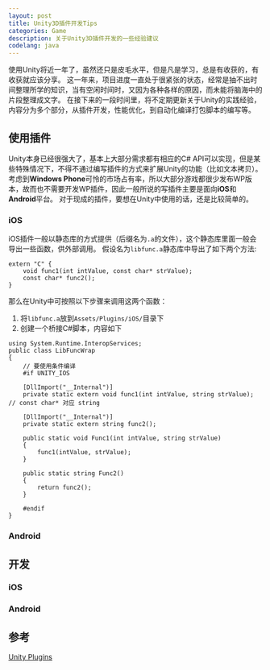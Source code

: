 ```yaml
---
layout: post
title: Unity3D插件开发Tips
categories: Game
description: 关于Unity3D插件开发的一些经验建议
codelang: java
---
```




使用Unity将近一年了，虽然还只是皮毛水平，但是凡是学习，总是有收获的，有收获就应该分享。
这一年来，项目进度一直处于很紧张的状态，经常是抽不出时间整理所学的知识，当有空闲时间时，又因为各种各样的原因，而未能将脑海中的片段整理成文字。
在接下来的一段时间里，将不定期更新关于Unity的实践经验，内容分为多个部分，从插件开发，性能优化，到自动化编译打包脚本的编写等。


## 使用插件
Unity本身已经很强大了，基本上大部分需求都有相应的C# API可以实现，但是某些特殊情况下，不得不通过编写插件的方式来扩展Unity的功能（比如文本拷贝）。
考虑到**Windows Phone**可怜的市场占有率，所以大部分游戏都很少发布WP版本，故而也不需要开发WP插件，因此一般所说的写插件主要是面向**iOS**和**Android**平台。
对于现成的插件，要想在Unity中使用的话，还是比较简单的。

### iOS
iOS插件一般以静态库的方式提供（后缀名为`.a`的文件），这个静态库里面一般会导出一些函数，供外部调用。
假设名为`libfunc.a`静态库中导出了如下两个方法:

```
extern "C" {
	void func1(int intValue, const char* strValue);
	const char* func2();
}
```
那么在Unity中可按照以下步骤来调用这两个函数：
1.	将`libfunc.a`放到`Assets/Plugins/iOS/`目录下
2.	创建一个桥接C#脚本，内容如下

```
using System.Runtime.InteropServices;
public class LibFuncWrap
{
	// 要使用条件编译
	#if UNITY_IOS

    [DllImport("__Internal")]
    private static extern void func1(int intValue, string strValue); // const char* 对应 string

	[DllImport("__Internal")]
    private static extern string func2();

    public static void Func1(int intValue, string strValue)
    {
		func1(intValue, strValue);
    }

    public static string Func2()
    {
		return func2();
    }

    #endif
}
```

### Android


## 开发

### iOS


### Android


## 参考
[Unity Plugins](http://docs.unity3d.com/Manual/Plugins.html 'unity plugins')